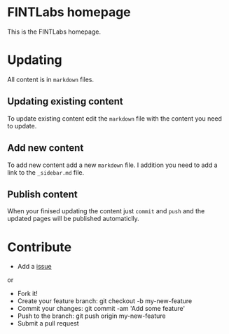 # FINTLabs homepage

This is the FINTLabs homepage.

# Updating
All content is in `markdown` files. 

## Updating existing content
To update existing content edit the `markdown` file with the content you need to update.

## Add new content
To add new content add a new `markdown` file. I addition you need to add a link to the `_sidebar.md` file.

## Publish content
When your finised updating the content just `commit` and `push` and the updated pages will be published automaticlly.

# Contribute
* Add a [issue](https://github.com/FINTLabs/www-fintlabs/issues/new)

or 

* Fork it!
* Create your feature branch: git checkout -b my-new-feature
* Commit your changes: git commit -am 'Add some feature'
* Push to the branch: git push origin my-new-feature
* Submit a pull request